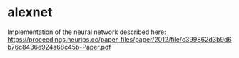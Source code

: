 # alexnet

Implementation of the neural network described here: https://proceedings.neurips.cc/paper_files/paper/2012/file/c399862d3b9d6b76c8436e924a68c45b-Paper.pdf
